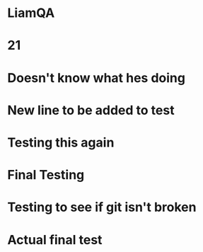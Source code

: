 # LiamQA
# 21
# Doesn't know what hes doing
# New line to be added to test 
# Testing this again
# Final Testing
# Testing to see if git isn't broken
# Actual final test
